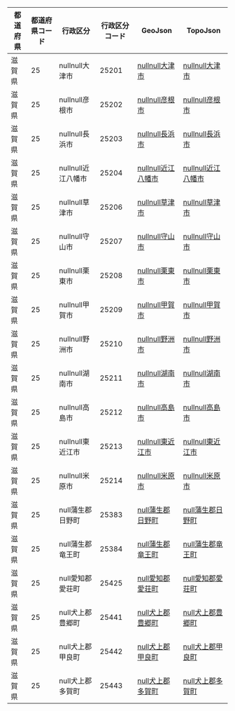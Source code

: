 | 都道府県 | 都道府県コード | 行政区分 | 行政区分コード | GeoJson | TopoJson |
|-----------|--------------|--------- |--------------|------|------|
| 滋賀県 | 25 | nullnull大津市 | 25201 | [nullnull大津市](/geojson/cities/25/25201.json) | [nullnull大津市](/topojson/cities/25/25201.topojson) |
| 滋賀県 | 25 | nullnull彦根市 | 25202 | [nullnull彦根市](/geojson/cities/25/25202.json) | [nullnull彦根市](/topojson/cities/25/25202.topojson) |
| 滋賀県 | 25 | nullnull長浜市 | 25203 | [nullnull長浜市](/geojson/cities/25/25203.json) | [nullnull長浜市](/topojson/cities/25/25203.topojson) |
| 滋賀県 | 25 | nullnull近江八幡市 | 25204 | [nullnull近江八幡市](/geojson/cities/25/25204.json) | [nullnull近江八幡市](/topojson/cities/25/25204.topojson) |
| 滋賀県 | 25 | nullnull草津市 | 25206 | [nullnull草津市](/geojson/cities/25/25206.json) | [nullnull草津市](/topojson/cities/25/25206.topojson) |
| 滋賀県 | 25 | nullnull守山市 | 25207 | [nullnull守山市](/geojson/cities/25/25207.json) | [nullnull守山市](/topojson/cities/25/25207.topojson) |
| 滋賀県 | 25 | nullnull栗東市 | 25208 | [nullnull栗東市](/geojson/cities/25/25208.json) | [nullnull栗東市](/topojson/cities/25/25208.topojson) |
| 滋賀県 | 25 | nullnull甲賀市 | 25209 | [nullnull甲賀市](/geojson/cities/25/25209.json) | [nullnull甲賀市](/topojson/cities/25/25209.topojson) |
| 滋賀県 | 25 | nullnull野洲市 | 25210 | [nullnull野洲市](/geojson/cities/25/25210.json) | [nullnull野洲市](/topojson/cities/25/25210.topojson) |
| 滋賀県 | 25 | nullnull湖南市 | 25211 | [nullnull湖南市](/geojson/cities/25/25211.json) | [nullnull湖南市](/topojson/cities/25/25211.topojson) |
| 滋賀県 | 25 | nullnull高島市 | 25212 | [nullnull高島市](/geojson/cities/25/25212.json) | [nullnull高島市](/topojson/cities/25/25212.topojson) |
| 滋賀県 | 25 | nullnull東近江市 | 25213 | [nullnull東近江市](/geojson/cities/25/25213.json) | [nullnull東近江市](/topojson/cities/25/25213.topojson) |
| 滋賀県 | 25 | nullnull米原市 | 25214 | [nullnull米原市](/geojson/cities/25/25214.json) | [nullnull米原市](/topojson/cities/25/25214.topojson) |
| 滋賀県 | 25 | null蒲生郡日野町 | 25383 | [null蒲生郡日野町](/geojson/cities/25/25383.json) | [null蒲生郡日野町](/topojson/cities/25/25383.topojson) |
| 滋賀県 | 25 | null蒲生郡竜王町 | 25384 | [null蒲生郡竜王町](/geojson/cities/25/25384.json) | [null蒲生郡竜王町](/topojson/cities/25/25384.topojson) |
| 滋賀県 | 25 | null愛知郡愛荘町 | 25425 | [null愛知郡愛荘町](/geojson/cities/25/25425.json) | [null愛知郡愛荘町](/topojson/cities/25/25425.topojson) |
| 滋賀県 | 25 | null犬上郡豊郷町 | 25441 | [null犬上郡豊郷町](/geojson/cities/25/25441.json) | [null犬上郡豊郷町](/topojson/cities/25/25441.topojson) |
| 滋賀県 | 25 | null犬上郡甲良町 | 25442 | [null犬上郡甲良町](/geojson/cities/25/25442.json) | [null犬上郡甲良町](/topojson/cities/25/25442.topojson) |
| 滋賀県 | 25 | null犬上郡多賀町 | 25443 | [null犬上郡多賀町](/geojson/cities/25/25443.json) | [null犬上郡多賀町](/topojson/cities/25/25443.topojson) |

